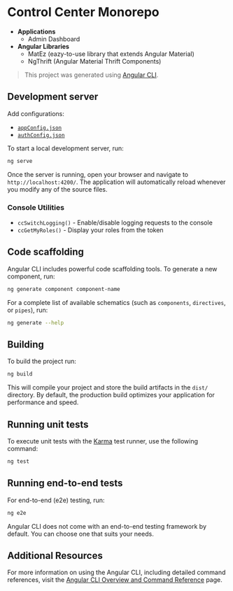 # Control Center Monorepo

- **Applications**
    - Admin Dashboard
- **Angular Libraries**
    - MatEz (eazy-to-use library that extends Angular Material)
    - NgThrift (Angular Material Thrift Components)

> This project was generated using [Angular CLI](https://github.com/angular/angular-cli).

## Development server

Add configurations:

- [`appConfig.json`](./public/assets/_appConfig.json)
- [`authConfig.json`](./public/assets/_authConfig.json)

To start a local development server, run:

```bash
ng serve
```

Once the server is running, open your browser and navigate to `http://localhost:4200/`. The application will automatically reload whenever you modify any of the source files.

### Console Utilities

- `ccSwitchLogging()` - Enable/disable logging requests to the console
- `ccGetMyRoles()` - Display your roles from the token

## Code scaffolding

Angular CLI includes powerful code scaffolding tools. To generate a new component, run:

```bash
ng generate component component-name
```

For a complete list of available schematics (such as `components`, `directives`, or `pipes`), run:

```bash
ng generate --help
```

## Building

To build the project run:

```bash
ng build
```

This will compile your project and store the build artifacts in the `dist/` directory. By default, the production build optimizes your application for performance and speed.

## Running unit tests

To execute unit tests with the [Karma](https://karma-runner.github.io) test runner, use the following command:

```bash
ng test
```

## Running end-to-end tests

For end-to-end (e2e) testing, run:

```bash
ng e2e
```

Angular CLI does not come with an end-to-end testing framework by default. You can choose one that suits your needs.

## Additional Resources

For more information on using the Angular CLI, including detailed command references, visit the [Angular CLI Overview and Command Reference](https://angular.dev/tools/cli) page.
